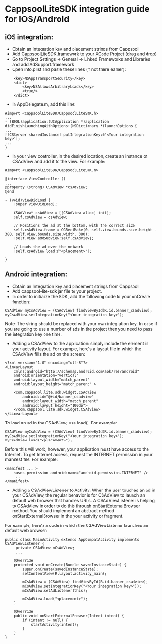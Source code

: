 # CappsoolLiteSDK integration guide for iOS/Android

## iOS integration:

* Obtain an Integration key and placement strings from Cappsool
* Add CappsoolLiteSDK.framework to your XCode Project (drag and drop)
* Go to Project Settings -> General -> Linked Frameworks and Libraries and add AdSupport.framework
* Open info.plist and paste these lines (if not there earlier):
```
    <key>NSAppTransportSecurity</key>
    <dict>
        <key>NSAllowsArbitraryLoads</key>
        <true/>
    </dict>
```
* In <your>AppDelegate.m, add this line:
```
#import <CappsoolLiteSDK/CappsoolLiteSDK.h>
...
- (BOOL)application:(UIApplication *)application didFinishLaunchingWithOptions:(NSDictionary *)launchOptions {
...
[[CSServer sharedInstance] putIntegrationKey:@"<Your integration key>"];
...
}
```
* In your view controller, in the desired location, create an instance of CSAdView and add it to the view. For example:
```
#import <CappsoolLiteSDK/CappsoolLiteSDK.h>

@interface ViewController () 
...
@property (strong) CSAdView *csAdView;
@end

- (void)viewDidLoad {
    [super viewDidLoad];

    CSAdView* csAdView = [[CSAdView alloc] init];
    self.csAdView = csAdView;
    
    // Positions the ad at the bottom, with the correct size
    self.csAdView.frame = CGRectMake(0, self.view.bounds.size.height - 380, self.view.bounds.size.width, 380);
    [self.view addSubview:self.csAdView];
    
    // Loads the ad over the network
    [self.csAdView load:@"<placement>"];

}
```





## Android integration:

* Obtain an Integration key and placement strings from Cappsool
* Add cappsool-lite-sdk jar file to your project.
* In order to initialize the SDK, add the following code to your onCreate function:
```
CSAdView myCsAdView = (CSAdView) findViewById(R.id.banner_csadview);
myCsAdView.setIntegrationKey("<Your integration key>");
```
Note: The <Your integration key> string should be replaced with your own integration key.  In case if you are going to use a number of ads in the project then you need to pass the integration key one time.
* Adding a CSAdView to the application:  simply include the <CSAdView> element in your activity layout. For example, here's a layout file in which the CSAdView  fills the ad on the screen:
```
<?xml version="1.0" encoding="utf-8"?>
<LinearLayout
    xmlns:android="http://schemas.android.com/apk/res/android"
    android:orientation="vertical"
    android:layout_width="match_parent"
    android:layout_height="match_parent" >

    <com.cappsool.lite.sdk.widget.CSAdView
        android:id="@+id/banner_csadview"
        android:layout_width="match_parent"
        android:layout_height="100dp">
    </com.cappsool.lite.sdk.widget.CSAdView>
</LinearLayout>
```
To load an ad in the CSAdView, use load(). For example:
```
CSAdView myCsAdView = (CSAdView) findViewById(R.id.banner_csadview);
myCsAdView.setIntegrationKey("<Your integration key>");
myCsAdView.load("<placement>");
```
Before this will work, however, your application must have access to the Internet. To get Internet access, request the INTERNET permission in your manifest file. For example:
```
<manifest ... >
    <uses-permission android:name="android.permission.INTERNET" />
    ...
</manifest>
```
* Adding a CSAdViewListener to Activity: 
When the user touches an ad in your CSAdView, the regular behavior is for CSAdView to launch an default web browser that handles URLs. A CSAdViewListener is helping to CSAdView in order to do this through onStartExternalBrowser method. You should implement an abstract method onStartExternalBrowser in the your activity or fragment.

For example, here's a code in which the CSAdViewListener launches an default web browser:

```
public class MainActivity extends AppCompatActivity implements CSAdViewListener {
     private CSAdView mCsAdView;
     ...

    @Override
    protected void onCreate(Bundle savedInstanceState) {
        super.onCreate(savedInstanceState);
        setContentView(R.layout.activity_main);

        mCsAdView = (CSAdView) findViewById(R.id.banner_csadview);
        mCsAdView.setIntegrationKey("<Your integration key>"));
        mCsAdView.setAdListener(this);

        mCsAdView.load("<placement>");
    }

    @Override
    public void onStartExternalBrowser(Intent intent) {
        if (intent != null) {
            startActivity(intent);
        }
    }
}
```
